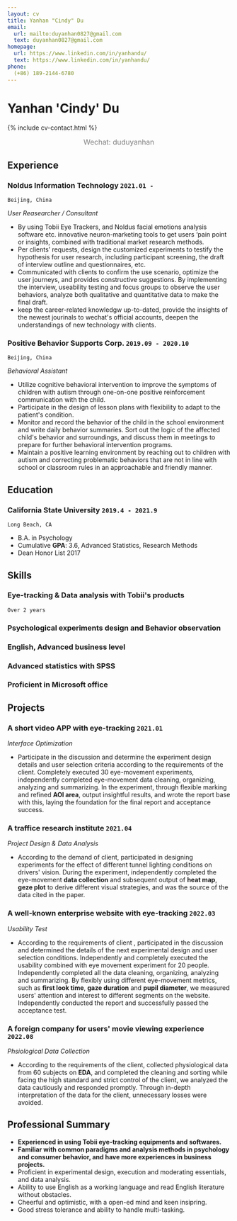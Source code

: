 ```yaml
---
layout: cv
title: Yanhan "Cindy" Du
email:
  url: mailto:duyanhan0827@gmail.com
  text: duyanhan0827@gmail.com
homepage:
  url: https://www.linkedin.com/in/yanhandu/
  text: https://www.linkedin.com/in/yanhandu/
phone:
  (+86) 189-2144-6780
---
```


# Yanhan 'Cindy' Du

<!--
include contact information from the front matter
Supported arguments:
    - homepage: url, text
    - phone
    - email
-->
{% include cv-contact.html %}
<center><font color = grey size = 3>Wechat: duduyanhan</font></center>

## Experience

### **Noldus Information Technology** `2021.01 -`

```
Beijing, China
```

_User Reasearcher / Consultant_<br>
- By using Tobii Eye Trackers, and Noldus facial emotions analysis software etc. innovative neuron-marketing tools to get users ‘pain point or insights, combined with traditional market research methods.
- Per clients’ requests, design the customized experiments to testify the hypothesis for user research, including participant screening, the draft of interview outline and questionnaires, etc.
- Communicated with clients to confirm the use scenario, optimize the user journeys, and provides constructive suggestions. By implementing the interview, useability testing and focus groups to observe the user behaviors, analyze both qualitative and quantitative data to make the final draft. 
- keep the career-related knowledgw up-to-dated, provide the insights of the newest jourinals to wechat's official accounts, deepen the understandings of new technology with clients.


### **Positive Behavior Supports Corp.** `2019.09 - 2020.10`

```
Beijing, China
```

_Behavioral Assistant_<br>
- Utilize cognitive behavioral intervention to improve the symptoms of children with autism through one-on-one positive reinforcement communication with the child.
- Participate in the design of lesson plans with flexibility to adapt to the patient's condition.
- Monitor and record the behavior of the child in the school environment and write daily behavior summaries. Sort out the logic of the affected child's behavior and surroundings, and discuss them in meetings to prepare for further behavioral intervention programs.
- Maintain a positive learning environment by reaching out to children with autism and correcting problematic behaviors that are not in line with school or classroom rules in an approachable and friendly manner.


## Education

### **California State University** `2019.4 - 2021.9`

```
Long Beach, CA
```

- B.A. in Psychology
- Cumulative **GPA**: 3.6, Advanced Statistics, Research Methods 
- Dean Honor List 2017


## Skills

### **Eye-tracking & Data analysis with Tobii's products** 

```
Over 2 years
```

### **Psychological experiments design and Behavior observation**
### **English**, Advanced business level
### **Advanced statistics with SPSS**
### Proficient in Microsoft office



## Projects

### **A short video APP with eye-tracking** `2021.01`

_Interface Optimization_<br>
- Participate in the discussion and determine the experiment design details and user selection criteria according to the requirements of the client. Completely executed 30 eye-movement experiments, independently completed eye-movement data cleaning, organizing, analyzing and summarizing. In the experiment, through flexible marking and refined **AOI area**, output insightful results, and wrote the report base with this, laying the foundation for the final report and acceptance success.

### **A traffice research institute** `2021.04`

_Project Design & Data Analysis_<br>
- According to the demand of client, participated in designing experiments for the effect of different tunnel lighting conditions on drivers' vision. During the experiment, independently completed the eye-movement **data collection** and subsequent output of **heat map**, **geze plot** to derive different visual strategies, and was the source of the data cited in the paper.

### **A well-known enterprise website with eye-tracking** `2022.03`

_Usability Test_<br>
- According to the requirements of client , participated in the discussion and determined the details of the next experimental design and user selection conditions. Independently and completely executed the usability combined with eye movement experiment for 20 people. Independently completed all the data cleaning, organizing, analyzing and summarizing. By flexibly using different eye-movement metrics, such as **first look time**, **gaze duration** and **pupil diameter**, we measured users' attention and interest to different segments on the website. Independently conducted the report and successfully passed the acceptance test.


### **A foreign company for users' movie viewing experience** `2022.08`

_Phsiological Data Collection_<br>
- According to the requirements of the client, collected physiological data from 60 subjects on **EDA**, and completed the cleaning and sorting while facing the high standard and strict control of the client, we analyzed the data cautiously and responded promptly. Through in-depth interpretation of the data for the client, unnecessary losses were avoided.


## Professional Summary 
- **Experienced in using Tobii eye-tracking equipments and softwares.**
- **Familiar with common paradigms and analysis methods in psychology and consumer behavior, and have more experiences in business projects.**
- Proficient in experimental design, execution and moderating essentials, and data analysis.
- Ability to use English as a working language and read English literature without obstacles.
- Cheerful and optimistic, with a open-ed mind and keen insipring.
- Good stress tolerance and ability to handle multi-tasking. 